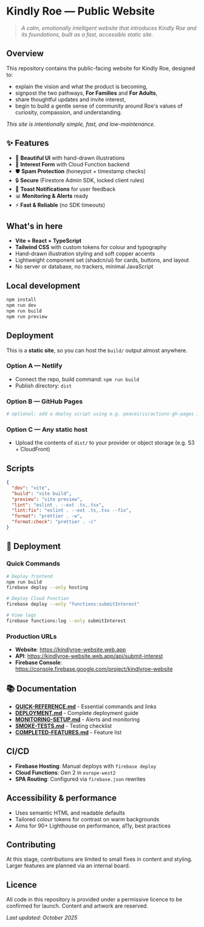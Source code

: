 # Kindly Roe — Public Website

> _A calm, emotionally intelligent website that introduces Kindly Roe and its foundations, built as a fast, accessible static site._

## Overview

This repository contains the public-facing website for Kindly Roe, designed to:

- explain the vision and what the product is becoming,
- signpost the two pathways, **For Families** and **For Adults**,
- share thoughtful updates and invite interest,
- begin to build a gentle sense of community around Roe's values of curiosity, compassion, and understanding.

_This site is intentionally simple, fast, and low-maintenance._

## ✨ Features

- 🎨 **Beautiful UI** with hand-drawn illustrations
- 📝 **Interest Form** with Cloud Function backend
- 🛡️ **Spam Protection** (honeypot + timestamp checks)
- 🔒 **Secure** (Firestore Admin SDK, locked client rules)
- 🎯 **Toast Notifications** for user feedback
- 📊 **Monitoring & Alerts** ready
- ⚡ **Fast & Reliable** (no SDK timeouts)

## What's in here

- **Vite + React + TypeScript**
- **Tailwind CSS** with custom tokens for colour and typography
- Hand-drawn illustration styling and soft copper accents
- Lightweight component set (shadcn/ui) for cards, buttons, and layout
- No server or database, no trackers, minimal JavaScript

## Local development

```bash
npm install
npm run dev
npm run build
npm run preview
```

## Deployment

This is a **static site**, so you can host the `build/` output almost anywhere.

### Option A — Netlify

- Connect the repo, build command: `npm run build`
- Publish directory: `dist`

### Option B — GitHub Pages

```bash
# optional: add a deploy script using e.g. peaceiris/actions-gh-pages in CI
```

### Option C — Any static host

- Upload the contents of `dist/` to your provider or object storage (e.g. S3 + CloudFront)

## Scripts

```json
{
  "dev": "vite",
  "build": "vite build",
  "preview": "vite preview",
  "lint": "eslint . --ext .ts,.tsx",
  "lint:fix": "eslint . --ext .ts,.tsx --fix",
  "format": "prettier . -w",
  "format:check": "prettier . -c"
}
```

## 🚀 Deployment

### Quick Commands

```bash
# Deploy frontend
npm run build
firebase deploy --only hosting

# Deploy Cloud Function
firebase deploy --only "functions:submitInterest"

# View logs
firebase functions:log --only submitInterest
```

### Production URLs

- **Website**: https://kindlyroe-website.web.app
- **API**: https://kindlyroe-website.web.app/api/submit-interest
- **Firebase Console**: https://console.firebase.google.com/project/kindlyroe-website

## 📚 Documentation

- **[QUICK-REFERENCE.md](QUICK-REFERENCE.md)** - Essential commands and links
- **[DEPLOYMENT.md](DEPLOYMENT.md)** - Complete deployment guide
- **[MONITORING-SETUP.md](MONITORING-SETUP.md)** - Alerts and monitoring
- **[SMOKE-TESTS.md](SMOKE-TESTS.md)** - Testing checklist
- **[COMPLETED-FEATURES.md](COMPLETED-FEATURES.md)** - Feature list

## CI/CD

- **Firebase Hosting**: Manual deploys with `firebase deploy`
- **Cloud Functions**: Gen 2 in `europe-west2`
- **SPA Routing**: Configured via `firebase.json` rewrites

## Accessibility & performance

- Uses semantic HTML and readable defaults
- Tailored colour tokens for contrast on warm backgrounds
- Aims for 90+ Lighthouse on performance, a11y, best practices

## Contributing

At this stage, contributions are limited to small fixes in content and styling. Larger features are planned via an internal board.

## Licence

All code in this repository is provided under a permissive licence to be confirmed for launch. Content and artwork are reserved.

_Last updated: October 2025_
